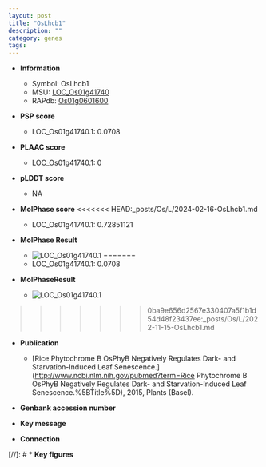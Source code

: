 ```yaml
---
layout: post
title: "OsLhcb1"
description: ""
category: genes
tags: 
---
```


* **Information**  
    + Symbol: OsLhcb1  
    + MSU: [LOC_Os01g41740](http://rice.plantbiology.msu.edu/cgi-bin/ORF_infopage.cgi?orf=LOC_Os01g41740)  
    + RAPdb: [Os01g0601600](http://rapdb.dna.affrc.go.jp/viewer/gbrowse_details/irgsp1?name=Os01g0601600)  

* **PSP score**  
    + LOC_Os01g41740.1: 0.0708 

* **PLAAC score**  
    + LOC_Os01g41740.1: 0 

* **pLDDT score**
    + NA


* **MolPhase score**
<<<<<<< HEAD:_posts/Os/L/2024-02-16-OsLhcb1.md
    + LOC_Os01g41740.1: 0.72851121

* **MolPhase Result**
    + ![LOC_Os01g41740.1](https://304243504.github.io/Pictures/LOC_Os01g/LOC_Os01g41740.1.png)
=======
    + LOC_Os01g41740.1: 0.0708

* **MolPhaseResult**
    + ![LOC_Os01g41740.1](https://ricepsp.github.io/pictures/LOC_Os01g/LOC_Os01g41740.1.png)
>>>>>>> 0ba9e656d2567e330407a5f1b1d54d48f23437ee:_posts/Os/L/2022-11-15-OsLhcb1.md

* **Publication**  
    + [Rice Phytochrome B OsPhyB Negatively Regulates Dark- and Starvation-Induced Leaf Senescence.](http://www.ncbi.nlm.nih.gov/pubmed?term=Rice Phytochrome B OsPhyB Negatively Regulates Dark- and Starvation-Induced Leaf Senescence.%5BTitle%5D), 2015, Plants (Basel).

* **Genbank accession number**  

* **Key message**  

* **Connection**  

[//]: # * **Key figures**  


